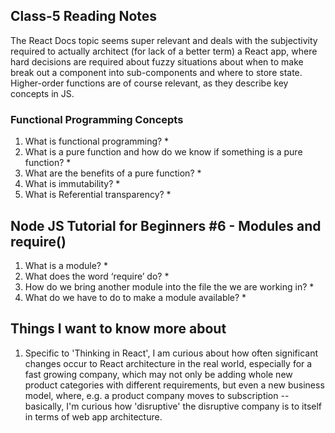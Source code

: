 ## Class-5 Reading Notes  
<p>The React Docs topic seems super relevant and deals with the subjectivity required to actually architect (for lack of a better term) a React app, where hard decisions are required about fuzzy situations about when to make break out a component into sub-components and where to store state. Higher-order functions are of course relevant, as they describe key concepts in JS.</p>

### Functional Programming Concepts

1. What is functional programming?
    * 
2. What is a pure function and how do we know if something is a pure function?
    * 
3. What are the benefits of a pure function?
    * 
4. What is immutability?
    * 
5. What is Referential transparency?
    * 

## Node JS Tutorial for Beginners #6 - Modules and require()
1. What is a module?
    * 
2. What does the word ‘require’ do?
    * 
3. How do we bring another module into the file the we are working in?
    * 
4. What do we have to do to make a module available?
    * 


## Things I want to know more about

1. Specific to 'Thinking in React', I am curious about how often significant changes occur to React architecture in the real world, especially for a fast growing company, which may not only be adding whole new product categories with different requirements, but even a new business model, where, e.g. a product company moves to subscription -- basically, I'm curious how 'disruptive' the disruptive company is to itself in terms of web app architecture.